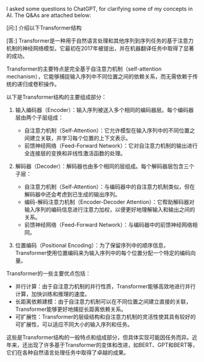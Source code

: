 I asked some questions to ChatGPT, for clarifying some of my concepts in AI. The Q&As are attached below:

[问:] 介绍以下Transformer结构

[答:] Transformer是一种用于自然语言处理和其他序列到序列任务的基于注意力机制的神经网络模型。它最初在2017年被提出，并在机器翻译任务中取得了显著的成功。

Transformer的主要特点是完全基于自注意力机制（self-attention mechanism），它能够捕捉输入序列中不同位置之间的依赖关系，而无需依赖于传统的递归或卷积操作。

以下是Transformer结构的主要组成部分：

1. 输入编码器（Encoder）：输入序列被送入多个相同的编码器层。每个编码器层由两个子层组成：
   - 自注意力机制（Self-Attention）：它允许模型在输入序列中的不同位置之间建立关联，并学习每个位置的上下文表示。
   - 前馈神经网络（Feed-Forward Network）：它对自注意力机制的输出进行全连接层的变换和非线性激活函数的处理。

2. 解码器（Decoder）：解码器也由多个相同的层组成。每个解码器层包含三个子层：
   - 自注意力机制（Self-Attention）：与编码器中的自注意力机制类似，但在解码器中还会考虑到已生成的输出序列。
   - 编码-解码注意力机制（Encoder-Decoder Attention）：它帮助解码器对输入序列的编码信息进行注意力加权，以便更好地理解输入和输出之间的关系。
   - 前馈神经网络（Feed-Forward Network）：与编码器中的前馈神经网络相同。

3. 位置编码（Positional Encoding）：为了保留序列中的顺序信息，Transformer使用位置编码来为输入序列中的每个位置分配一个特定的编码向量。

Transformer的一些主要优点包括：
- 并行计算：由于自注意力机制的并行性质，Transformer能够高效地进行并行计算，加快训练和推理的速度。
- 长距离依赖建模：由于自注意力机制可以在不同位置之间建立直接的关联，Transformer能够更好地捕捉长距离依赖关系。
- 可扩展性：Transformer的层级结构和自注意力机制的灵活性使其具有较好的可扩展性，可以适应不同大小的输入序列和任务。

这些是Transformer结构的一般特点和组成部分，但具体实现可能因任务而异。近年来，还出现了许多基于Transformer的变体和改进，如BERT、GPT和BERT等，它们在各种自然语言处理任务中取得了卓越的成果。
